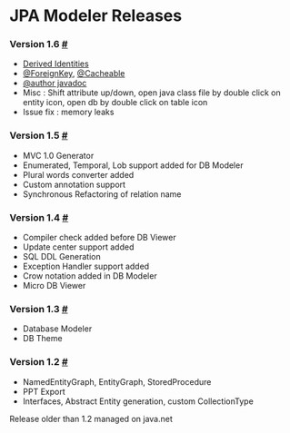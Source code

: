 # JPA Modeler Releases #

### Version 1.6 [#](https://github.com/jGauravGupta/jpamodeler/commits/1.6) ###

*  [Derived Identities](http://jpamodeler.github.io/tutorial/page.html?l=DerivedIdentities)
*  [@ForeignKey](http://docs.oracle.com/javaee/7/api/javax/persistence/ForeignKey.html),  [@Cacheable](http://docs.oracle.com/javaee/7/api/javax/persistence/Cacheable.html)
*  [@author javadoc](https://en.wikipedia.org/wiki/Javadoc)
*  Misc : Shift attribute up/down, open java class file by double click on entity icon, open db by double click on table icon
*  Issue fix : memory leaks

### Version 1.5 [#](https://github.com/jGauravGupta/jpamodeler/commits/1.5) ###

*  MVC 1.0 Generator
*  Enumerated, Temporal, Lob support added for DB Modeler
*  Plural words converter added
*  Custom annotation support
*  Synchronous Refactoring of relation name


### Version 1.4 [#](https://github.com/jGauravGupta/jpamodeler/commits/1.4) ###

*  Compiler check added before DB Viewer
*  Update center support added
*  SQL DDL Generation
*  Exception Handler support added
*  Crow notation added in DB Modeler
*  Micro DB Viewer


### Version 1.3 [#](https://github.com/jGauravGupta/jpamodeler/commits/1.3) ###

*  Database Modeler
*  DB Theme


### Version 1.2 [#](https://github.com/jGauravGupta/jpamodeler/commits/1.2) ###

*  NamedEntityGraph, EntityGraph, StoredProcedure 	
*  PPT Export 
*  Interfaces, Abstract Entity generation, custom CollectionType


Release older than 1.2 managed on java.net
